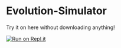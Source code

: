 # Evolution-Simulator

Try it on here without downloading anything!

[![Run on Repl.it](https://repl.it/badge/github/Foudre-1/Evolution-Simulator)](https://repl.it/github/Foudre-1/Evolution-Simulator)
